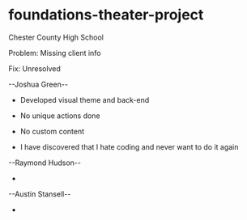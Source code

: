 # foundations-theater-project
Chester County High School

Problem: Missing client info

Fix: Unresolved

--Joshua Green--

- Developed visual theme and back-end

- No unique actions done

- No custom content

- I have discovered that I hate coding and never want to do it again

--Raymond Hudson--

- 

--Austin Stansell--

- 
